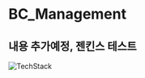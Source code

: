 # BC_Management

## 내용 추가예정, 젠킨스 테스트
![TechStack](https://user-images.githubusercontent.com/29935107/156303395-408fe54a-22be-468a-ad4a-89e52d50ff5b.png)
